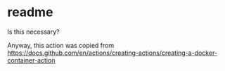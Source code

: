 # readme

Is this necessary?

Anyway, this action was copied from https://docs.github.com/en/actions/creating-actions/creating-a-docker-container-action
